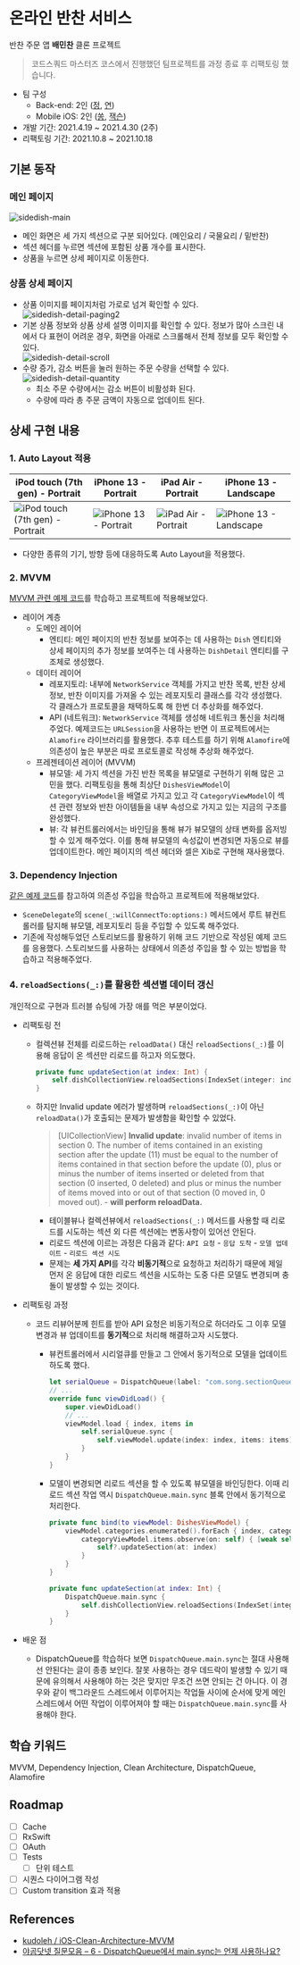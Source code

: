 # 온라인 반찬 서비스

반찬 주문 앱 **배민찬** 클론 프로젝트

> 코드스쿼드 마스터즈 코스에서 진행했던 팀프로젝트를 과정 종료 후 리팩토링 했습니다.

* 팀 구성
  * Back-end: 2인 ([정](https://github.com/rla36), [연](https://github.com/kimnayeon0108))
  * Mobile iOS: 2인 ([쏭](https://github.com/1song2), [잭슨](https://github.com/JacksonPk))
* 개발 기간: 2021.4.19 ~ 2021.4.30 (2주)
* 리팩토링 기간: 2021.10.8 ~ 2021.10.18

## 기본 동작

### 메인 페이지

![sidedish-main](https://user-images.githubusercontent.com/56751259/137713735-4cbb3281-164e-40b4-9e49-9e1f8e1be0bc.gif)

* 메인 화면은 세 가지 섹션으로 구분 되어있다. (메인요리 / 국물요리 / 밑반찬)
* 섹션 헤더를 누르면 섹션에 포함된 상품 개수를 표시한다.
* 상품을 누르면 상세 페이지로 이동한다.

### 상품 상세 페이지

* 상품 이미지를 페이지처럼 가로로 넘겨 확인할 수 있다.  
  ![sidedish-detail-paging2](https://user-images.githubusercontent.com/56751259/137716131-0c594e01-e6f3-408d-99eb-3e2fb1214534.gif)
* 기본 상품 정보와 상품 상세 설명 이미지를 확인할 수 있다. 정보가 많아 스크린 내에서 다 표현이 어려운 경우, 화면을 아래로 스크롤해서 전체 정보를 모두 확인할 수 있다.  
  ![sidedish-detail-scroll](https://user-images.githubusercontent.com/56751259/137714651-7ba8fe0d-4966-4444-a6ce-b9739acbee73.gif)
* 수량 증가, 감소 버튼을 눌러 원하는 주문 수량을 선택할 수 있다.  
  ![sidedish-detail-quantity](https://user-images.githubusercontent.com/56751259/137715743-b7e9bd4f-023d-489e-881f-8dda023ab1d0.gif)
  * 최소 주문 수량에서는 감소 버튼이 비활성화 된다.
  * 수량에 따라 총 주문 금액이 자동으로 업데이트 된다.

## 상세 구현 내용

### 1. Auto Layout 적용

| iPod touch (7th gen) - Portrait                              | iPhone 13 - Portrait                                         | iPad Air - Portrait                                          | iPhone 13 - Landscape                                        |
| ------------------------------------------------------------ | ------------------------------------------------------------ | ------------------------------------------------------------ | ------------------------------------------------------------ |
| ![iPod touch (7th gen) - Portrait](https://user-images.githubusercontent.com/56751259/137702996-ec448346-aad6-41c5-8822-9ffc2b2d1b8c.png) | ![iPhone 13 - Portrait](https://user-images.githubusercontent.com/56751259/137703343-12ae7aa0-b0b6-418c-88e4-895140ca8a34.png) | ![iPad Air - Portrait](https://user-images.githubusercontent.com/56751259/137703535-3d0fdf0e-82cb-46ea-9fba-783c7bfc755c.png) | ![iPhone 13 - Landscape](https://user-images.githubusercontent.com/56751259/137704026-bfdd3e8b-fd3b-4b6d-8f3d-8b6e0780e698.png) |

* 다양한 종류의 기기, 방향 등에 대응하도록 Auto Layout을 적용했다.

### 2. MVVM

[MVVM 관련 예제 코드](https://github.com/kudoleh/iOS-Clean-Architecture-MVVM)를 학습하고 프로젝트에 적용해보았다.

* 레이어 계층
  * 도메인 레이어
    * 엔티티: 메인 페이지의 반찬 정보를 보여주는 데 사용하는 `Dish` 엔티티와 상세 페이지의 추가 정보를 보여주는 데 사용하는 `DishDetail` 엔티티를 구조체로 생성했다.
  * 데이터 레이어
    * 레포지토리: 내부에 `NetworkService` 객체를 가지고 반찬 목록, 반찬 상세 정보, 반찬 이미지를 가져올 수 있는 레포지토리 클래스를 각각 생성했다. 각 클래스가 프로토콜을 채택하도록 해 한번 더 추상화를 해주었다.
    * API (네트워크): `NetworkService` 객체를 생성해 네트워크 통신을 처리해주었다. 예제코드는 `URLSession`을 사용하는 반면 이 프로젝트에서는 `Alamofire` 라이브러리를 활용했다. 추후 테스트를 하기 위해 `Alamofire`에 의존성이 높은 부분은 따로 프로토콜로 작성해 추상화 해주었다.
  * 프레젠테이션 레이어 (MVVM)
    * 뷰모델: 세 가지 섹션을 가진 반찬 목록을 뷰모델로 구현하기 위해 많은 고민을 했다. 리팩토링을 통해 최상단 `DishesViewModel`이 `CategoryViewModel`을 배열로 가지고 있고 각 `CategoryViewModel`이 섹션 관련 정보와 반찬 아이템들을 내부 속성으로 가지고 있는 지금의 구조를 완성했다.
    * 뷰: 각 뷰컨트롤러에서는 바인딩을 통해 뷰가 뷰모델의 상태 변화를 옵저빙할 수 있게 해주었다. 이를 통해 뷰모델의 속성값이 변경되면 자동으로 뷰를 업데이트한다. 메인 페이지의 섹션 헤더와 셀은 Xib로 구현해 재사용했다.

### 3. Dependency Injection

[같은 예제 코드](https://github.com/kudoleh/iOS-Clean-Architecture-MVVM)를 참고하여 의존성 주입을 학습하고 프로젝트에 적용해보았다.

* `SceneDelegate`의 `scene(_:willConnectTo:options:)` 메서드에서 루트 뷰컨트롤러를 탐지해 뷰모델, 레포지토리 등을 주입할 수 있도록 해주었다.
* 기존에 작성해두었던 스토리보드를 활용하기 위해 코드 기반으로 작성된 예제 코드를 응용했다. 스토리보드를 사용하는 상태에서 의존성 주입을 할 수 있는 방법을 학습하고 적용해주었다.

### 4. `reloadSections(_:)`를 활용한 섹션별 데이터 갱신

개인적으로 구현과 트러블 슈팅에 가장 애를 먹은 부분이었다.

* 리팩토링 전
  * 컬렉션뷰 전체를 리로드하는 `reloadData()` 대신 `reloadSections(_:)`를 이용해 응답이 온 섹션만 리로드를 하고자 의도했다.

    ```swift
    private func updateSection(at index: Int) {
        self.dishCollectionView.reloadSections(IndexSet(integer: index))
    }
    ```

  * 하지만 Invalid update 에러가 발생하며 `reloadSections(_:)`이 아닌 `reloadData()`가 호출되는 문제가 발생함을 확인할 수 있었다.
    > [UICollectionView] **Invalid update**: invalid number of items in section 0. 
    > The number of items contained in an existing section after the update (11)
    > must be equal to the number of items contained in that section before the update (0),
    > plus or minus the number of items inserted or deleted from that section (0 inserted, 0 deleted)
    > and plus or minus the number of items moved into or out of that section (0 moved in, 0 moved out). - **will perform reloadData.**

    * 테이블뷰나 컬렉션뷰에서 `reloadSections(_:)` 메서드를 사용할 때 리로드를 시도하는 섹션 외 다른 섹션에는 변동사항이 있어선 안된다.
    * 리로드 섹션에 이르는 과정은 다음과 같다: `API 요청` - `응답 도착` - `모델 업데이트` - `리로드 섹션 시도`
    * 문제는 **세 가지 API**를 각각 **비동기적**으로 요청하고 처리하기 때문에 제일 먼저 온 응답에 대한 리로드 섹션을 시도하는 도중 다른 모델도 변경되며 충돌이 발생할 수 있는 것이다. 

* 리팩토링 과정
  * 코드 리뷰어분께 힌트를 받아 API 요청은 비동기적으로 하더라도 그 이후 모델 변경과 뷰 업데이트를 **동기적**으로 처리해 해결하고자 시도했다.
    * 뷰컨트롤러에서 시리얼큐를 만들고 그 안에서 동기적으로 모델을 업데이트 하도록 했다.

      ```swift
      let serialQueue = DispatchQueue(label: "com.song.sectionQueue")
      // ...
      override func viewDidLoad() {
          super.viewDidLoad()
          // ...
          viewModel.load { index, items in
              self.serialQueue.sync {
                  self.viewModel.update(index: index, items: items)
              }
          }
      }
      ```
    * 모델이 변경되면 리로드 섹션을 할 수 있도록 뷰모델을 바인딩한다. 이때 리로드 섹션 작업 역시 `DispatchQueue.main.sync` 블록 안에서 동기적으로 처리한다. 

      ```swift
      private func bind(to viewModel: DishesViewModel) {
          viewModel.categories.enumerated().forEach { index, categoryViewModel in
              categoryViewModel.items.observe(on: self) { [weak self] _ in
                  self?.updateSection(at: index)
              }
          }
      }
      
      private func updateSection(at index: Int) {
          DispatchQueue.main.sync {
              self.dishCollectionView.reloadSections(IndexSet(integer: index))
          }
      }
      ```

* 배운 점
  * DispatchQueue를 학습하다 보면 `DispatchQueue.main.sync`는 절대 사용해선 안된다는 글이 종종 보인다. 잘못 사용하는 경우 데드락이 발생할 수 있기 때문에 유의해서 사용해야 하는 것은 맞지만 무조건 쓰면 안되는 건 아니다. 이 경우와 같이 백그라운드 스레드에서 이루어지는 작업들 사이에 순서에 맞게 메인 스레드에서 어떤 작업이 이루어져야 할 때는 `DispatchQueue.main.sync`를 사용해야 한다.

## 학습 키워드

MVVM, Dependency Injection, Clean Architecture, DispatchQueue, Alamofire

## Roadmap

- [ ] Cache
- [ ] RxSwift
- [ ] OAuth
- [ ] Tests
  - [ ] 단위 테스트
- [ ] 시퀀스 다이어그램 작성
- [ ] Custom transition 효과 적용

## References

* [kudoleh / iOS-Clean-Architecture-MVVM](https://github.com/kudoleh/iOS-Clean-Architecture-MVVM)
* [야곰닷넷 질문모음 – 6 - DispatchQueue에서 main.sync는 언제 사용하나요?](https://yagom.net/forums/topic/야곰닷넷-질문모음-6/)
